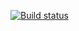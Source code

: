 [![Build status](https://ci.appveyor.com/api/projects/status/7m890kb0wdcby5x8/branch/master?svg=true)](https://ci.appveyor.com/project/AlekseiMilenko/aqa-1-2/branch/master)